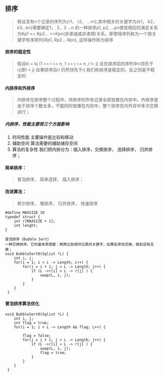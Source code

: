 ## 排序

> 假设含有n个记录的序列为{r1， r2， ...rn},其中相关的关键字为{k1， k2， k3...kn}需要确定1， 2，3 ...n 的一种排序p1, p2, ...pn使其相应的满足关系为Kp1 <= Kp2... <=Kpn(非递减或非递增)关系，即使得序列称为一个按关键字有序排列{Rp1, Rp2... Rpn}, 这样操作称为排序

#### 排序的稳定性
> 假设ki = kj (1 <= i <= n, 1 <= j <= n ,i != j) 且在排序前的序列中ri领先于rj(即i < j) 如果排序后ri 仍然领先于rj 我们称排序是稳定的，反之则是不稳定的

#### 内排序和外排序

> 内排序在排序整个过程中，待排序的所有记录全部放置在内存中。外排序是由于排序个数太多，不能同时放置在内存中，整个排序在内外存中多次交换进行；

##### 内排序，性能主要受三个方面影响

1. 时间性能
主要操作是比较和移动
2. 辅助空间
算法需要的辅助储存空间
3. 算法的复杂性
我们把内排分为：插入排序，交换排序， 选择排序， 归并排序；

#### 简单排序：
> 冒泡排序， 简单选择， 插入排序；

#### 改进算法：
> 希尔排序， 堆排序， 归并排序， 快速排序

```
#define MAXSIZE 10
typedef struct {
	int r[MAXSIZE + 1];
	int lenght;
}

冒泡排序（Bubble Sort）
一种交换排序，它的基本思想是：两两比较相邻记录的关键字，如果反序则交换，直到没有交换；
void BubbleSort0(Sqlist *L) {
	int i, j;
	for(i = 1; i < L -> Length; L++) {
		for(j = i + 1; j < L -> Length; j++) {
			if (L ->r[i] > L -> r[j] ) {
				swap(L, i, j);
			}
		}
	}
 }
```
#### 冒泡排序算法优化
```
void BubbleSort0(Sqlist *L) {
	int i, j;
	int flag = true;
	for(i = 1; i < L -> Length && flag; L++) {
		
		flag = false;
		for(j = i + 1; j < L -> Length; j++) {
			if (L ->r[i] > L -> r[j] ) {
				swap(L, i, j);
				flag = true;
			}
		}
	}
 }
```


